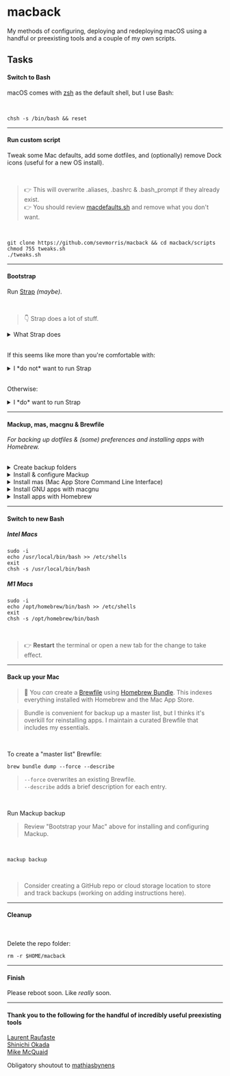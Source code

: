 # macback

My methods of configuring, deploying and redeploying macOS using a handful or preexisting tools and a couple of my own scripts.

## Tasks

#### Switch to Bash

  macOS comes with [zsh](https://support.apple.com/en-us/HT208050) as the default shell, but I use Bash:

  <br>

  ```
  chsh -s /bin/bash && reset
  ```

---
#### Run custom script

Tweak some Mac defaults, add some dotfiles, and (optionally) remove Dock icons (useful for a new OS install).

<br>

> :point_right: This will overwrite .aliases, .bashrc & .bash_prompt if they already exist.<br>
> :point_right: You should review [macdefaults.sh](scripts/macdefaults.sh) and remove what you don't want.

<br>

```
git clone https://github.com/sevmorris/macback && cd macback/scripts
chmod 755 tweaks.sh
./tweaks.sh
```

---
#### Bootstrap


Run [Strap](https://github.com/MikeMcQuaid/strap) *(maybe)*.

<br>

> :point_down: Strap does a lot of stuff.

<details>
  <summary>What Strap does</summary>

<br>

- Disables Java in Safari (for better security)
- Enables the macOS screensaver password immediately (for better security)
- Enables the macOS application firewall (for better security)
- Adds a Found this computer? message to the login screen (for machine recovery)
- Enables full-disk encryption and saves the FileVault Recovery Key to the Desktop (for better security)
- Installs the Xcode Command Line Tools (for compilers and Unix tools)
- Agree to the Xcode license (for using compilers without prompts)
- Installs Homebrew (for installing command-line software)
- Installs Homebrew Bundle (for bundler-like Brewfile support)
- Installs Homebrew Services (for managing Homebrew-installed services)
- Installs Homebrew Cask (for installing graphical software)
- Installs the latest macOS software updates (for better security)
- Installs dotfiles from a user's https://github.com/username/dotfiles repository. If they exist and are executable: runs script/setup to configure the dotfiles and script/strap-after-setup after setting up everything else.
- Installs software from a user's Brewfile in their https://github.com/username/homebrew-brewfile repository or .Brewfile in their home directory.
- A simple web application to set Git's name, email and GitHub token (needs authorised on any organisations you wish to access)
- Idempotent

</details>

<br>

If this seems like more than you're comfortable with:

<details>
  <summary>I *do not* want to run Strap</summary>

---
Install [Homebrew](https://brew.sh/):


```
/bin/bash -c "$(curl -fsSL https://raw.githubusercontent.com/Homebrew/install/HEAD/install.sh)"
```

<br>

Install Xcode Command Line Tools:


```
xcode-select --install
```

</details>

<br>

Otherwise:

<details>
  <summary>I *do* want to run Strap</summary>

---

```
git clone https://github.com/MikeMcQuaid/strap
cd strap
bash bin/strap.sh
```

</details>

---
#### Mackup, mas, macgnu & Brewfile

_For backing up dotfiles & (some) preferences and installing apps with Homebrew._

<br>

<details>
  <summary>Create backup folders</summary>

---

```
mkdir ~/backups && mkdir ~/backups/mackup
```

<br>

</details>

<details>
  <summary>Install & configure Mackup</summary>

---

```
brew install mackup
```

<br>

Create a .cfg file for Mackup:

```
nano ~/.mackup.cfg
```

<br>

Add the following text and save:

```
[storage]
engine = file_system
path = backups
directory = mackup
```

<br>
</details>

<details>
  <summary>Install mas (Mac App Store Command Line Interface)</summary>

---

```
brew install mas
```

<br>

:point_right:  Make sure you're logged into the Mac App Store.

<br>
</details>

<details>
  <summary>Install GNU apps with macgnu</summary>

---
What [macgnu](https://github.com/shinokada/macgnu) does:

- installs missing GNU programs
- updates outdated GNU programs
- replaces pre-installed BSD programs with their preferred GNU implementations

<br>

```
git clone https://github.com/shinokada/macgnu.git
cd macgnu
./macgnu install
```

<br>

</details>
<details>
  <summary>Install apps with Homebrew</summary>

---

This will install everything listed in your Brewfile.

```
brew bundle install
```

> I include a curated [Brewfile](https://github.com/Homebrew/homebrew-bundle) in this repo
> that excludes casks and Mac App Store apps, as well as everything already installed via
> [macgnu](https://github.com/shinokada/macgnu).

<br>

Clean up (using one of the new aliases):

```
cleanbrew
```

</details>
</details>

---
#### Switch to new Bash

##### Intel Macs

```
sudo -i
echo /usr/local/bin/bash >> /etc/shells
exit
chsh -s /usr/local/bin/bash
```

##### M1 Macs

```
sudo -i
echo /opt/homebrew/bin/bash >> /etc/shells
exit
chsh -s /opt/homebrew/bin/bash
```

<br>

> :point_right: **Restart** the terminal or open a new tab for the change to take effect.

---
#### Back up your Mac

> :pushpin: You _can_ create a [Brewfile](https://github.com/Homebrew/homebrew-bundle) using
> [Homebrew Bundle](https://docs.brew.sh/Manpage#bundle-subcommand). This indexes everything
> installed with Homebrew and the Mac App Store.<br>

> Bundle is convenient for backup up a master list, but I thinks it's overkill
> for reinstalling apps. I maintain a curated Brewfile that includes my essentials.

<br>

To create a "master list" Brewfile:

```
brew bundle dump --force --describe
```

> `--force` overwrites an existing Brewfile.<br>
> `--describe` adds a brief description for each entry.

<br>

Run Mackup backup

> Review "Bootstrap your Mac" above for installing and configuring Mackup.

<br>

```
mackup backup
```

<br>

> Consider creating a GitHub repo or cloud storage location to store and track backups (working on adding
> instructions here).

---
#### Cleanup

<br>

Delete the repo folder:

```
rm -r $HOME/macback
```

---
#### Finish

Please reboot soon. Like _really_ soon.


---
#### Thank you to the following for the handful of incredibly useful preexisting tools

[Laurent Raufaste](https://github.com/lra)<br>
[Shinichi Okada](https://github.com/shinokada)<br>
[Mike McQuaid](https://github.com/MikeMcQuaid)<br>

Obligatory shoutout to [mathiasbynens](https://github.com/mathiasbynens/dotfiles/blob/main/.macos)
